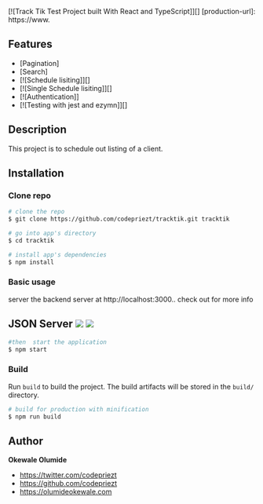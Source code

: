 
[![Track Tik Test Project built With React and TypeScript]][]
[production-url]: https://www.



## Features

* [Pagination]
* [Search]
* [![Schedule lisiting]][]
* [![Single Schedule lisiting]][]
* [![Authentication]]
* [![Testing with jest and ezymn]][]


## Description
This project is to schedule out listing  of a client.


## Installation

### Clone repo

``` bash
# clone the repo
$ git clone https://github.com/codepriezt/tracktik.git tracktik

# go into app's directory
$ cd tracktik

# install app's dependencies
$ npm install
```

### Basic usage

server the backend server at http://localhost:3000.. check out for more info 

## JSON Server [![](https://travis-ci.org/typicode/json-server.svg?branch=master)](https://travis-ci.org/typicode/json-server) [![](https://badge.fury.io/js/json-server.svg)](http://badge.fury.io/js/json-server)



``` bash
#then  start the application 
$ npm start
```


### Build

Run `build` to build the project. The build artifacts will be stored in the `build/` directory.

```bash
# build for production with minification
$ npm run build
```


## Author

**Okewale Olumide**
* <https://twitter.com/codepriezt>
* <https://github.com/codepriezt>
* <https://olumideokewale.com>